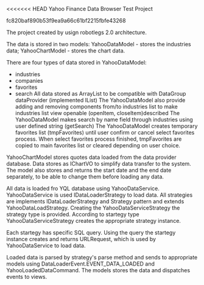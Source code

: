<<<<<<< HEAD
Yahoo Finance Data Browser Test Project
>>>>>>>
fc820baf890b53f9ea9a66c61bf2215fbfe43268

The project created by usign robotlegs 2.0 architecture.

The data is stored in two models:
	YahooDataModel - stores the industries data;
	YahooChartModel - stores the chart data.
	
There are four types of data stored in YahooDataModel:
- industries
- companies
- favorites
- search
All data stored as ArrayList to be compatible with DataGroup dataProvider (implemented IList)
The YahooDataModel also provide adding and removing components from/to industries list
to make industries list view openable (openItem, closeItem)described
The YahooDataModel makes search by name field through industries using user defined string (getSearch)
The YahooDataModel creates temporary favorites list (tmpFavorites) until user confirm or cancel select
favorites process. When select favorites process finished, tmpFavorites are copied to main favorites
list or cleared depending on user choice.

YahooChartModel stores quotes data loaded from the data provider database.
Data stores as IChartVO to simplify data transfer to the system.
The model also stores and returns the start date and the end date separately, 
to be able to change them before loading any data.

All data is loaded fro YQL database using YahooDataService.
YahooDataService is used IDataLoaderStrategy to load data.
All strategies are implements IDataLoaderStrategy and Strategy pattern and extends YahooDataLoadStrategy.
Creating the YahooDataServiceStrategy the strategy type is provided. According to startegy type
YahooDataServiceStrategy creates the appropriate strategy instance.

Each startegy has specific SQL query. Using the query the startegy instance creates and returns URLRequest,
which is used by YahooDataService to load data.

Loaded data is parsed by strategy's parse method and sends to appropriate models using
DataLoaderEvent.EVENT_DATA_LOADED and YahooLoadedDataCommand. The models stores the data and
dispatches events to views.